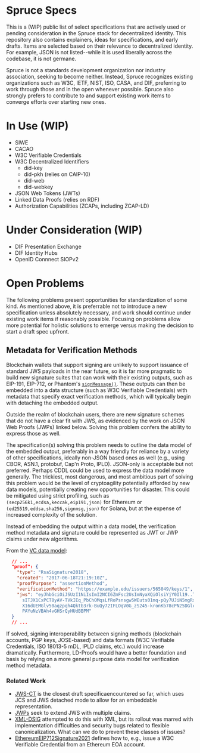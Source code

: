 # Spruce Specs
This is a (WIP) public list of select specifications that are actively used or
pending consideration in the Spruce stack for decentralized identity. This
repository also contains explainers, ideas for specifications, and early
drafts. Items are selected based on their relevance to decentralized identity.
For example, JSON is not listed--while it is used liberally across the
codebase, it is not germane.

Spruce is not a standards development organization nor industry association,
seeking to become neither. Instead, Spruce recognizes existing organizations
such as W3C, IETF, NIST, ISO, CASA, and DIF, preferring to work through those
and in the open whenever possible. Spruce also strongly prefers to contribute
to and support existing work items to converge efforts over starting new ones.

# In Use (WIP)
- SIWE
- CACAO
- W3C Verifiable Credentials
- W3C Decentralized Identifiers
    - did-key
    - did-pkh (relies on CAIP-10)
    - did-web
    - did-webkey
- JSON Web Tokens (JWTs)
- Linked Data Proofs (relies on RDF)
- Authorization Capabilities (ZCAPs, including ZCAP-LD)

# Under Consideration (WIP)
- DIF Presentation Exchange
- DIF Identity Hubs
- OpenID Connnect SIOPv2

# Open Problems
The following problems present opportunities for standardization of some kind.
As mentioned above, it is preferrable not to introduce a new specification
unless absolutely necessary, and work should continue under existing work items
if reasonably possible. Focusing on problems allow more potential for holistic
solutions to emerge versus making the decision to start a draft spec upfront.

## Metadata for Verification Methods
Blockchain wallets that support signing are unlikely to support issuance of
standard JWS payloads in the near future, so it is far more pragmatic to build
new signature suites that can work with their existing outputs, such as
EIP-191, EIP-712, or Phantom's
[`signMessage()`](https://docs.phantom.app/integrating/signing-a-message).
These outputs can then be embedded into a data structure (such as W3C
Verifiable Credentials) with metadata that specify exact verification
methods, which will typically begin with detaching the embedded output.

Outside the realm of blockchain users, there are new signature schemes that do
not have a clear fit with JWS, as evidenced by the work on JSON Web Proofs
(JWPs) linked below. Solving this problem confers the ability to express those
as well.

The specification(s) solving this problem needs to outline the data model of the
embedded output, preferably in a way friendly for reliance by a variety of
other specifications, ideally non-JSON based ones as well (e.g., using CBOR,
ASN.1, protobuf, Cap'n Proto, IPLD). JSON-only is acceptable but not preferred.
Perhaps CDDL could be used to express the data model more generally. The
trickiest, most dangerous, and most ambitious part of solving this problem
would be the level of cryptoagility potentially afforded by new data models,
potentially creating new opportunities for disaster. This could be mitigated
using strict profiling, such as `(secp256k1,ecdsa,keccak,eip191,json)` for
Ethereum or `(ed25519,eddsa,sha256,signmsg,json)` for Solana, but at the
expense of increased complexity of the solution.

Instead of embedding the output within a data model, the verification method
metadata and signature could be represented as JWT or JWP claims under new
algorithms.

From the [VC data model](https://www.w3.org/TR/vc-data-model/#example-a-simple-example-of-a-verifiable-credential):
```json
  // ...
  "proof": {
    "type": "RsaSignature2018",
    "created": "2017-06-18T21:19:10Z",
    "proofPurpose": "assertionMethod",
    "verificationMethod": "https://example.edu/issuers/565049/keys/1",
    "jws": "eyJhbGciOiJSUzI1NiIsImI2NCI6ZmFsc2UsImNyaXQiOlsiYjY0Il19..TCYt5X
      sITJX1CxPCT8yAV-TVkIEq_PbChOMqsLfRoPsnsgw5WEuts01mq-pQy7UJiN5mgRxD-WUc
      X16dUEMGlv50aqzpqh4Qktb3rk-BuQy72IFLOqV0G_zS245-kronKb78cPN25DGlcTwLtj
      PAYuNzVBAh4vGHSrQyHUdBBPM"
  }
  // ...
```

If solved, signing interoperability between signing methods (blockchain
accounts, PGP keys, JOSE-based) and data formats (W3C Verifiable Credentials,
ISO 18013-5 mDL, IPLD claims, etc.) would increase dramatically. Furthermore,
LD-Proofs would have a better foundation and basis by relying on a more general
purpose data model for verification method metadata.

### Related Work
- [JWS-CT](https://datatracker.ietf.org/doc/html/draft-jordan-jws-ct-00) is the
  closest draft specificaencountered so far, which uses JCS and JWS detached
  mode to allow for an embeddable representation.
- [JWPs](https://json-web-proofs.github.io/json-web-proofs/draft-jmiller-json-web-proof.html)
  seek to extend JWS with multiple claims.
- [XML-DSIG](https://www.w3.org/TR/xmldsig-core1/) attempted to do this with
  XML, but its rollout was marred with implementation difficulties and security bugs
  related to flexible canonicalization. What can we do to prevent these classes of issues?
- [EthereumEIP712Signature2021](https://w3c-ccg.github.io/ethereum-eip712-signature-2021-spec/)
  defines how to, e.g., issue a W3C Verifiable Credential from an Ethereum EOA account.
